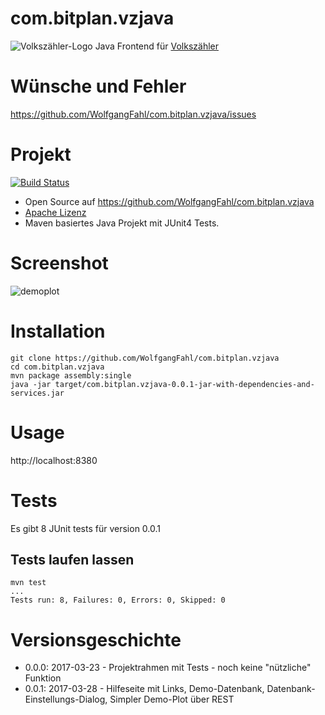 # com.bitplan.vzjava
![Volkszähler-Logo](http://wiki.volkszaehler.org/_media/logo.png) Java Frontend für [Volkszähler](http://volkszaehler.org/)

# Wünsche und Fehler
https://github.com/WolfgangFahl/com.bitplan.vzjava/issues

# Projekt
[![Build Status](https://travis-ci.org/WolfgangFahl/com.bitplan.vzjava.svg?branch=master)](https://travis-ci.org/WolfgangFahl/com.bitplan.vzjava)

* Open Source auf https://github.com/WolfgangFahl/com.bitplan.vzjava
* [Apache Lizenz](https://www.apache.org/licenses/LICENSE-2.0)
* Maven basiertes Java Projekt mit JUnit4 Tests.

# Screenshot
![demoplot](https://cloud.githubusercontent.com/assets/1336221/24326357/c7520d78-11ac-11e7-82da-ab2ff581d48f.png)

# Installation
```
git clone https://github.com/WolfgangFahl/com.bitplan.vzjava
cd com.bitplan.vzjava
mvn package assembly:single
java -jar target/com.bitplan.vzjava-0.0.1-jar-with-dependencies-and-services.jar 
```
# Usage
http://localhost:8380

# Tests
Es gibt 8 JUnit tests für version 0.0.1

## Tests laufen lassen
```
mvn test
...
Tests run: 8, Failures: 0, Errors: 0, Skipped: 0
```

# Versionsgeschichte
* 0.0.0: 2017-03-23 - Projektrahmen mit Tests - noch keine "nützliche" Funktion
* 0.0.1: 2017-03-28 - Hilfeseite mit Links, Demo-Datenbank, Datenbank-Einstellungs-Dialog, Simpler Demo-Plot über REST


